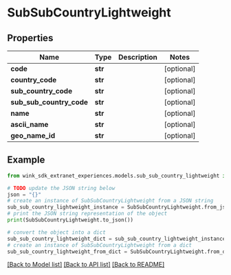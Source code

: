 # SubSubCountryLightweight


## Properties

Name | Type | Description | Notes
------------ | ------------- | ------------- | -------------
**code** | **str** |  | [optional] 
**country_code** | **str** |  | [optional] 
**sub_country_code** | **str** |  | [optional] 
**sub_sub_country_code** | **str** |  | [optional] 
**name** | **str** |  | [optional] 
**ascii_name** | **str** |  | [optional] 
**geo_name_id** | **str** |  | [optional] 

## Example

```python
from wink_sdk_extranet_experiences.models.sub_sub_country_lightweight import SubSubCountryLightweight

# TODO update the JSON string below
json = "{}"
# create an instance of SubSubCountryLightweight from a JSON string
sub_sub_country_lightweight_instance = SubSubCountryLightweight.from_json(json)
# print the JSON string representation of the object
print(SubSubCountryLightweight.to_json())

# convert the object into a dict
sub_sub_country_lightweight_dict = sub_sub_country_lightweight_instance.to_dict()
# create an instance of SubSubCountryLightweight from a dict
sub_sub_country_lightweight_from_dict = SubSubCountryLightweight.from_dict(sub_sub_country_lightweight_dict)
```
[[Back to Model list]](../README.md#documentation-for-models) [[Back to API list]](../README.md#documentation-for-api-endpoints) [[Back to README]](../README.md)


